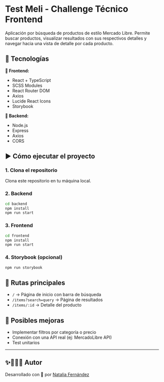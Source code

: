 # Test Meli - Challenge Técnico Frontend

Aplicación por búsqueda de productos de estilo Mercado Libre. Permite buscar productos, visualizar resultados con sus respectivos detalles y navegar hacia una vista de detalle por cada producto.

## 🚀 Tecnologías
**🎨 Frontend:**
- React + TypeScript  
- SCSS Modules  
- React Router DOM  
- Axios  
- Lucide React Icons  
- Storybook  

**🧠 Backend:**
- Node.js  
- Express  
- Axios  
- CORS  

## ▶️ Cómo ejecutar el proyecto

### 1. Clona el repositorio
Clona este repositorio en tu máquina local.

### 2. Backend
```bash
cd backend  
npm install  
npm run start  
```

### 3. Frontend
```bash
cd frontend  
npm install  
npm run start  
``` 

### 4. Storybook (opcional)
```bash
npm run storybook
``` 

## 🔗 Rutas principales

- `/` → Página de inicio con barra de búsqueda
- `/items?search=query` → Página de resultados
- `/items/:id` → Detalle del producto


## 🌱 Posibles mejoras

- Implementar filtros por categoría o precio
- Conexión con una API real (ej: MercadoLibre API)
- Test unitarios

---

## ✨👩🏼‍💻 Autor

Desarrollado con 💛 por [Natalia Fernández](https://github.com/naicolsx)